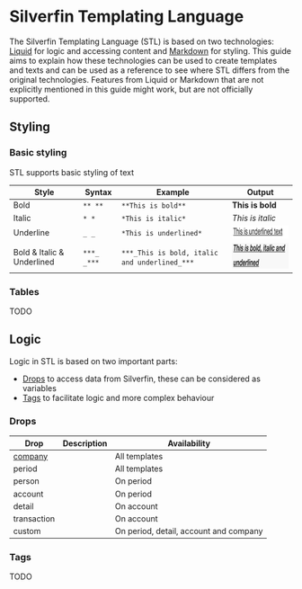 # Silverfin Templating Language

The Silverfin Templating Language (STL) is based on two technologies: [Liquid](https://shopify.github.io/liquid/) for logic and accessing content and [Markdown](https://daringfireball.net/projects/markdown/syntax) for styling. This guide aims to explain how these technologies can be used to create templates and texts and can be used as a reference to see where STL differs from the original technologies. Features from Liquid or Markdown that are not explicitly mentioned in this guide might work, but are not officially supported.

## Styling

### Basic styling

STL supports basic styling of text

| Style       | Syntax  | Example                 | Output
| ----------- | ------- | ----------------------- | -------
| Bold        | `** **` | `**This is bold**`      | **This is bold**
| Italic      | `* *`   | `*This is italic*`      | *This is italic*
| Underline   | `_ _`   | `*This is underlined*`  | <img src="images/style_underlined.png" height="23" width="181">
| Bold & Italic & Underlined | `***_ _***` | `***_This is bold, italic and underlined_***` |  <img src="images/style_bold_italic_underlined.png" height="46" width="181">



### Tables

TODO


## Logic

Logic in STL is based on two important parts:

* [Drops](#drops) to access data from Silverfin, these can be considered as variables
* [Tags](#tags) to facilitate logic and more complex behaviour

### Drops

| Drop        | Description  | Availability
| ----------- | ------------ | ---------
| [company](https://github.com/GetSilverfin/sf-templates/blob/master/drops/company.md) |              | All templates
| period      |              | All templates
| person      |              | On period
| account     |              | On period
| detail      |              | On account
| transaction |              | On account
| custom      |              | On period, detail, account and company

### Tags

TODO
